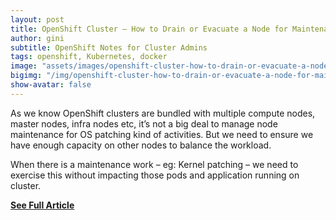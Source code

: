 ```yaml
---
layout: post
title: OpenShift Cluster – How to Drain or Evacuate a Node for Maintenance
author: gini
subtitle: OpenShift Notes for Cluster Admins
tags: openshift, Kubernetes, docker
image: "assets/images/openshift-cluster-how-to-drain-or-evacuate-a-node-for-maintenance.jpg"
bigimg: "/img/openshift-cluster-how-to-drain-or-evacuate-a-node-for-maintenance.jpg"
show-avatar: false
---
```


As we know OpenShift clusters are bundled with multiple compute nodes, master nodes, infra nodes etc, it’s not a big deal to manage node maintenance for OS patching kind of activities. But we need to ensure we have enough capacity on other nodes to balance the workload.

When there is a maintenance work – eg: Kernel patching – we need to exercise this without impacting those pods and application running on cluster.

**[See Full Article](https://www.techbeatly.com/2018/11/openshift-cluster-how-to-drain-or-evacuate-a-node-for-maintenance.html/)**
